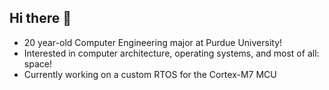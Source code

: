 ## Hi there 👋

- 20 year-old Computer Engineering major at Purdue University!
- Interested in computer architecture, operating systems, and most of all: space!
- Currently working on a custom RTOS for the Cortex-M7 MCU

<!--
**CBL17/CBL17** is a ✨ _special_ ✨ repository because its `README.md` (this file) appears on your GitHub profile.

Here are some ideas to get you started:

- 🔭 I’m currently working on ...
- 🌱 I’m currently learning ...
- 👯 I’m looking to collaborate on ...
- 🤔 I’m looking for help with ...
- 💬 Ask me about ...
- 📫 How to reach me: ...
- 😄 Pronouns: ...
- ⚡ Fun fact: ...
-->
